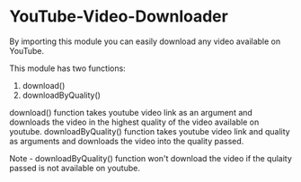 # YouTube-Video-Downloader
By importing this module you can easily download any video available on YouTube.

This module has two functions:
1) download()
2) downloadByQuality()

download() function takes  youtube video link as an argument and downloads the video in the highest quality of the video available on youtube.
downloadByQuality() function takes youtube video link and quality as arguments and downloads the video into the quality passed.

Note - downloadByQuality() function won't download the video if the qulaity passed is not available on youtube.


